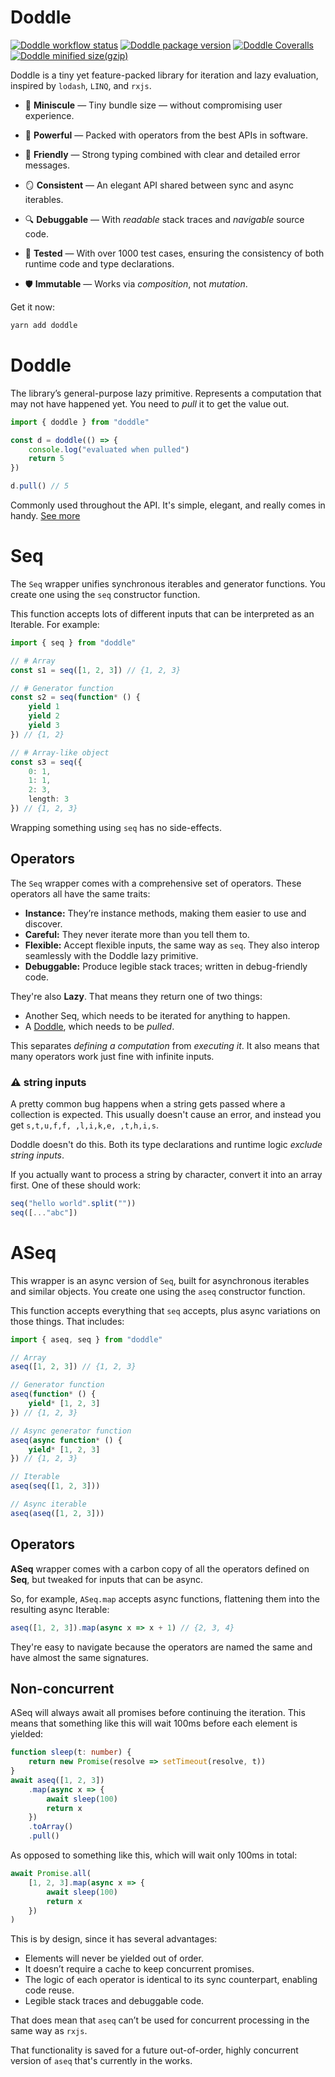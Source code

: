 # Doddle

[![Doddle workflow status](https://img.shields.io/github/actions/workflow/status/GregRos/doddle/push.yaml?style=for-the-badge)](https://github.com/GregRos/doddle/actions/workflows/push.yaml)
[![Doddle package version](https://img.shields.io/npm/v/doddle?style=for-the-badge)](https://www.npmjs.com/package/doddle)
[![Doddle Coveralls](https://img.shields.io/coverallsCoverage/github/GregRos/doddle?style=for-the-badge)](https://coveralls.io/github/GregRos/doddle?branch=master)
[![Doddle minified size(gzip)](<https://img.shields.io/bundlejs/size/doddle?exports=aseq&style=for-the-badge&label=minified%20size%20(gzip)>)](https://bundlejs.com/?q=doddle&treeshake=%5B%7Bseq%2Caseq%7D%5D)

Doddle is a tiny yet feature-packed library for iteration and lazy evaluation, inspired by `lodash`, `LINQ`, and `rxjs`.

-   🤏 **Miniscule** — Tiny bundle size — without compromising user experience.

-   🧰 **Powerful** — Packed with operators from the best APIs in software.

-   📜 **Friendly** — Strong typing combined with clear and detailed error messages.

-   🪞 **Consistent** — An elegant API shared between sync and async iterables.

-   🔍 **Debuggable** — With _readable_ stack traces and _navigable_ source code.

-   🧪 **Tested** — With over 1000 test cases, ensuring the consistency of both runtime code and type declarations.

-   🛡️ **Immutable** — Works via _composition_, not _mutation_.

Get it now:

```bash
yarn add doddle
```

# Doddle

The library’s general-purpose lazy primitive. Represents a computation that may not have happened yet. You need to _pull_ it to get the value out.

```ts
import { doddle } from "doddle"

const d = doddle(() => {
    console.log("evaluated when pulled")
    return 5
})

d.pull() // 5
```

Commonly used throughout the API. It's simple, elegant, and really comes in handy. [See more](https://github.com/GregRos/doddle/doddle.md)

# Seq

The `Seq` wrapper unifies synchronous iterables and generator functions. You create one using the `seq` constructor function.

This function accepts lots of different inputs that can be interpreted as an Iterable. For example:

```ts
import { seq } from "doddle"

// # Array
const s1 = seq([1, 2, 3]) // {1, 2, 3}

// # Generator function
const s2 = seq(function* () {
    yield 1
    yield 2
    yield 3
}) // {1, 2}

// # Array-like object
const s3 = seq({
    0: 1,
    1: 1,
    2: 3,
    length: 3
}) // {1, 2, 3}
```

Wrapping something using `seq` has no side-effects.

## Operators

The `Seq` wrapper comes with a comprehensive set of operators. These operators all have the same traits:

-   **Instance:** They’re instance methods, making them easier to use and discover.
-   **Careful:** They never iterate more than you tell them to.
-   **Flexible:** Accept flexible inputs, the same way as `seq`. They also interop seamlessly with the Doddle lazy primitive.
-   **Debuggable:** Produce legible stack traces; written in debug-friendly code.

They're also **Lazy**. That means they return one of two things:

-   Another Seq, which needs to be iterated for anything to happen.
-   A [Doddle](https://github.com/GregRos/doddle/blob/master/doddle.md), which needs to be _pulled_.

This separates _defining a computation_ from _executing it_. It also means that many operators work just fine with infinite inputs.

### ⚠️ string inputs

A pretty common bug happens when a string gets passed where a collection is expected. This usually doesn't cause an error,
and instead you get `s,t,u,f,f, ,l,i,k,e, ,t,h,i,s`.

Doddle doesn't do this. Both its type declarations and runtime logic _exclude string inputs_.

If you actually want to process a string by character, convert it into an array first. One of these should work:

```ts
seq("hello world".split(""))
seq([..."abc"])
```

# ASeq

This wrapper is an async version of `Seq`, built for asynchronous iterables and similar objects. You create one using the `aseq` constructor function.

This function accepts everything that `seq` accepts, plus async variations on those things. That includes:

```ts
import { aseq, seq } from "doddle"

// Array
aseq([1, 2, 3]) // {1, 2, 3}

// Generator function
aseq(function* () {
    yield* [1, 2, 3]
}) // {1, 2, 3}

// Async generator function
aseq(async function* () {
    yield* [1, 2, 3]
}) // {1, 2, 3}

// Iterable
aseq(seq([1, 2, 3]))

// Async iterable
aseq(aseq([1, 2, 3]))
```

## Operators

**ASeq** wrapper comes with a carbon copy of all the operators defined on **Seq**, but tweaked for inputs that can be async.

So, for example, `ASeq.map` accepts async functions, flattening them into the resulting async Iterable:

```ts
aseq([1, 2, 3]).map(async x => x + 1) // {2, 3, 4}
```

They're easy to navigate because the operators are named the same and have almost the same signatures.

## Non-concurrent

ASeq will always await all promises before continuing the iteration. This means that something like this will wait 100ms before each element is yielded:

```ts
function sleep(t: number) {
    return new Promise(resolve => setTimeout(resolve, t))
}
await aseq([1, 2, 3])
    .map(async x => {
        await sleep(100)
        return x
    })
    .toArray()
    .pull()
```

As opposed to something like this, which will wait only 100ms in total:

```ts
await Promise.all(
    [1, 2, 3].map(async x => {
        await sleep(100)
        return x
    })
)
```

This is by design, since it has several advantages:

-   Elements will never be yielded out of order.
-   It doesn’t require a cache to keep concurrent promises.
-   The logic of each operator is identical to its sync counterpart, enabling code reuse.
-   Legible stack traces and debuggable code.

That does mean that `aseq` can’t be used for concurrent processing in the same way as `rxjs`.

That functionality is saved for a future out-of-order, highly concurrent version of `aseq` that's currently in the works.
